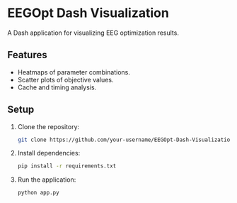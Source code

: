 # EEGOpt Dash Visualization
A Dash application for visualizing EEG optimization results.

## Features
- Heatmaps of parameter combinations.
- Scatter plots of objective values.
- Cache and timing analysis.

## Setup
1. Clone the repository:
   ```bash
   git clone https://github.com/your-username/EEGOpt-Dash-Visualization.git
   ```
2. Install dependencies:
   ```bash
   pip install -r requirements.txt
   ```
3. Run the application:
   ```bash
   python app.py
   ```
